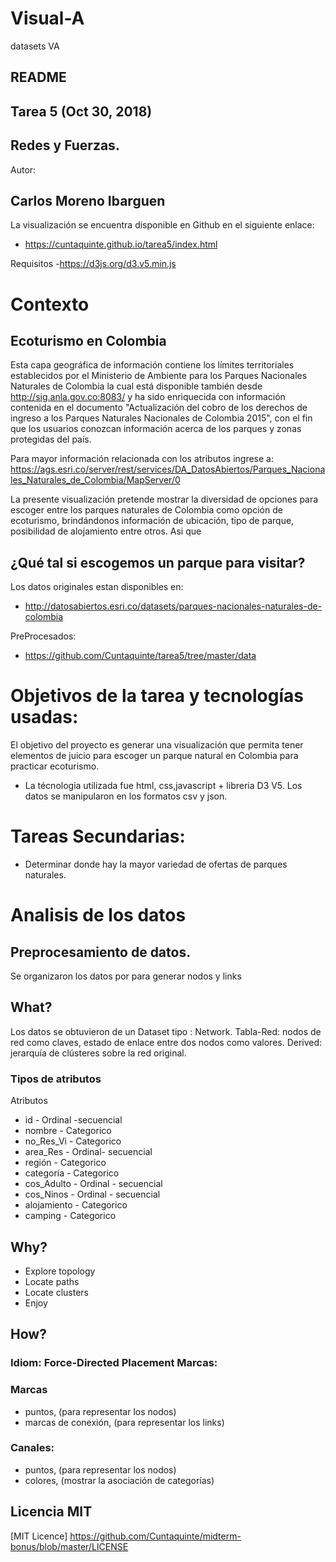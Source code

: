 # Visual-A
datasets VA
## README

## Tarea 5 (Oct 30, 2018)
## Redes y Fuerzas.
Autor: 
## Carlos Moreno Ibarguen  

La visualización se encuentra disponible en Github en el siguiente enlace:

- https://cuntaquinte.github.io/tarea5/index.html

Requisitos
-https://d3js.org/d3.v5.min.js


# Contexto
## Ecoturismo en Colombia

Esta capa geográfica de información contiene los límites territoriales establecidos por el Ministerio de Ambiente para los Parques Nacionales Naturales de Colombia la cual está disponible también desde http://sig.anla.gov.co:8083/ y ha sido enriquecida con información contenida en el documento "Actualización del cobro de los derechos de ingreso a los Parques Naturales Nacionales de Colombia 2015", con el fin que los usuarios conozcan información acerca de los parques y zonas protegidas del país. 

Para mayor información relacionada con los atributos ingrese a:
https://ags.esri.co/server/rest/services/DA_DatosAbiertos/Parques_Nacionales_Naturales_de_Colombia/MapServer/0


La presente visualización pretende mostrar la diversidad de opciones para escoger entre los parques naturales de Colombia como opción de ecoturismo, brindándonos información de ubicación, tipo de parque, posibilidad de alojamiento entre otros.
Asi que

## ¿Qué tal si escogemos un parque para visitar?


Los datos originales estan disponibles en:

-  http://datosabiertos.esri.co/datasets/parques-nacionales-naturales-de-colombia

PreProcesados:  
- https://github.com/Cuntaquinte/tarea5/tree/master/data

# Objetivos de la tarea y tecnologías usadas:
El objetivo del proyecto es generar una visualización  que permita tener elementos de juicio para escoger un parque natural en Colombia para practicar ecoturismo.

- La técnologia utilizada fue html, css,javascript + libreria D3 V5. Los datos se manipularon en los formatos csv y json.


# Tareas Secundarias:
- Determinar donde hay la mayor variedad de ofertas de parques naturales.


# Analisis de los datos
## Preprocesamiento de datos. 
Se organizaron los datos por para generar nodos y links

## What?
Los datos se obtuvieron de un Dataset tipo : Network. Tabla-Red: nodos de red como claves, estado de enlace entre dos nodos como valores. Derived: jerarquía de clústeres sobre la red original.
### Tipos de atributos

Atributos

- id	- Ordinal -secuencial
- nombre	- Categorico
- no_Res_Vi	- Categorico
- area_Res	- Ordinal- secuencial
- región	- Categorico
- categoría	- Categorico
- cos_Adulto	- Ordinal - secuencial
- cos_Ninos	- Ordinal - secuencial
- alojamiento	- Categorico
- camping	- Categorico


## Why?
- Explore topology
- Locate paths
- Locate clusters
- Enjoy

## How?

### Idiom: Force-Directed Placement Marcas:

### Marcas 
- puntos, (para representar los nodos)
- marcas de conexión, (para representar los links)

### Canales:
- puntos, (para representar los nodos)
- colores, (mostrar la asociación de categorías)


## Licencia MIT
[MIT Licence] https://github.com/Cuntaquinte/midterm-bonus/blob/master/LICENSE

